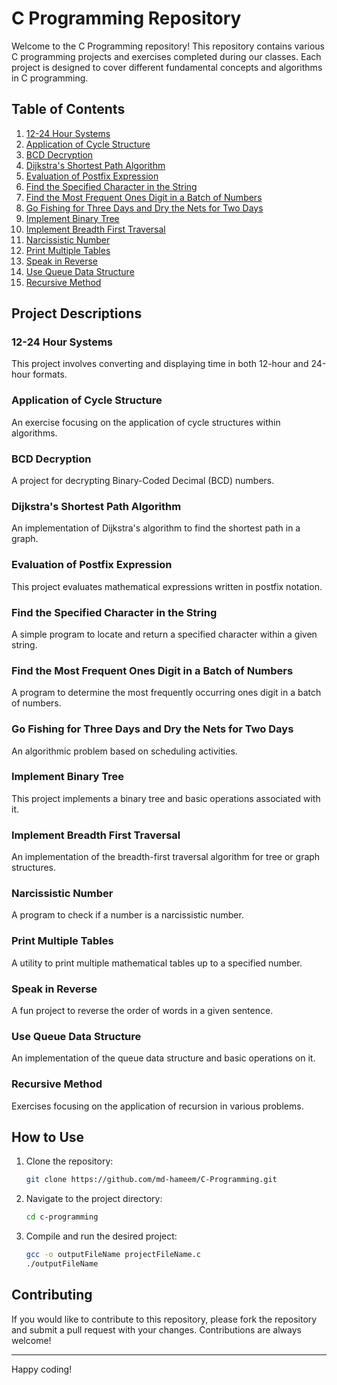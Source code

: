 # C Programming Repository

Welcome to the C Programming repository! This repository contains various C programming projects and exercises completed during our classes. Each project is designed to cover different fundamental concepts and algorithms in C programming.

## Table of Contents

1. [12-24 Hour Systems](#12-24-hour-systems)
2. [Application of Cycle Structure](#application-of-cycle-structure)
3. [BCD Decryption](#bcd-decryption)
4. [Dijkstra's Shortest Path Algorithm](#dijkstras-shortest-path-algorithm)
5. [Evaluation of Postfix Expression](#evaluation-of-postfix-expression)
6. [Find the Specified Character in the String](#find-the-specified-character-in-the-string)
7. [Find the Most Frequent Ones Digit in a Batch of Numbers](#find-the-most-frequent-ones-digit-in-a-batch-of-numbers)
8. [Go Fishing for Three Days and Dry the Nets for Two Days](#go-fishing-for-three-days-and-dry-the-nets-for-two-days)
9. [Implement Binary Tree](#implement-binary-tree)
10. [Implement Breadth First Traversal](#implement-breadth-first-traversal)
11. [Narcissistic Number](#narcissistic-number)
12. [Print Multiple Tables](#print-multiple-tables)
13. [Speak in Reverse](#speak-in-reverse)
14. [Use Queue Data Structure](#use-queue-data-structure)
15. [Recursive Method](#recursive-method)

## Project Descriptions

### 12-24 Hour Systems
This project involves converting and displaying time in both 12-hour and 24-hour formats.

### Application of Cycle Structure
An exercise focusing on the application of cycle structures within algorithms.

### BCD Decryption
A project for decrypting Binary-Coded Decimal (BCD) numbers.

### Dijkstra's Shortest Path Algorithm
An implementation of Dijkstra's algorithm to find the shortest path in a graph.

### Evaluation of Postfix Expression
This project evaluates mathematical expressions written in postfix notation.

### Find the Specified Character in the String
A simple program to locate and return a specified character within a given string.

### Find the Most Frequent Ones Digit in a Batch of Numbers
A program to determine the most frequently occurring ones digit in a batch of numbers.

### Go Fishing for Three Days and Dry the Nets for Two Days
An algorithmic problem based on scheduling activities.

### Implement Binary Tree
This project implements a binary tree and basic operations associated with it.

### Implement Breadth First Traversal
An implementation of the breadth-first traversal algorithm for tree or graph structures.

### Narcissistic Number
A program to check if a number is a narcissistic number.

### Print Multiple Tables
A utility to print multiple mathematical tables up to a specified number.

### Speak in Reverse
A fun project to reverse the order of words in a given sentence.

### Use Queue Data Structure
An implementation of the queue data structure and basic operations on it.

### Recursive Method
Exercises focusing on the application of recursion in various problems.

## How to Use

1. Clone the repository:
    ```sh
    git clone https://github.com/md-hameem/C-Programming.git
    ```

2. Navigate to the project directory:
    ```sh
    cd c-programming
    ```

3. Compile and run the desired project:
    ```sh
    gcc -o outputFileName projectFileName.c
    ./outputFileName
    ```

## Contributing

If you would like to contribute to this repository, please fork the repository and submit a pull request with your changes. Contributions are always welcome!


---

Happy coding!
